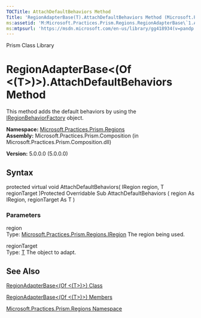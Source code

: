```yaml
---
TOCTitle: AttachDefaultBehaviors Method
Title: 'RegionAdapterBase(T).AttachDefaultBehaviors Method (Microsoft.Practices.Prism.Regions)'
ms:assetid: 'M:Microsoft.Practices.Prism.Regions.RegionAdapterBase\`1.AttachDefaultBehaviors(Microsoft.Practices.Prism.Regions.IRegion,\`0)'
ms:mtpsurl: 'https://msdn.microsoft.com/en-us/library/gg418934(v=pandp.50)'
---
```


Prism Class Library

RegionAdapterBase&lt;(Of &lt;(T&gt;)&gt;).AttachDefaultBehaviors Method
===========================================================================

This method adds the default behaviors by using the [IRegionBehaviorFactory](https://msdn.microsoft.com/library/microsoft.practices.prism.regions.iregionbehaviorfactory) object.

**Namespace:** [Microsoft.Practices.Prism.Regions](https://msdn.microsoft.com/library/microsoft.practices.prism.regions)
**Assembly:** Microsoft.Practices.Prism.Composition (in Microsoft.Practices.Prism.Composition.dll)

**Version:** 5.0.0.0 (5.0.0.0)

## Syntax


protected virtual void AttachDefaultBehaviors( IRegion region, T regionTarget )Protected Overridable Sub AttachDefaultBehaviors ( region As IRegion, regionTarget As T )

### Parameters

region  
Type: [Microsoft.Practices.Prism.Regions.IRegion](https://msdn.microsoft.com/library/microsoft.practices.prism.regions.iregion)
The region being used.

regionTarget  
Type: [T](https://msdn.microsoft.com/library/microsoft.practices.prism.regions.regionadapterbase%601)
The object to adapt.

See Also
--------


[RegionAdapterBase&lt;(Of &lt;(T&gt;)&gt;) Class](https://msdn.microsoft.com/library/microsoft.practices.prism.regions.regionadapterbase%601)

[RegionAdapterBase&lt;(Of &lt;(T&gt;)&gt;) Members](https://msdn.microsoft.com/allmembers.t:microsoft.practices.prism.regions.regionadapterbase%601)

[Microsoft.Practices.Prism.Regions Namespace](https://msdn.microsoft.com/library/microsoft.practices.prism.regions)
